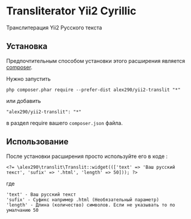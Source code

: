 Transliterator Yii2 Cyrillic
============================
Транслитерация Yii2 Русского текста

Установка
------------

Предпочтительным способом установки этого расширения является [composer](http://getcomposer.org/download/).

Нужно запустить

```
php composer.phar require --prefer-dist alex290/yii2-translit "*"
```

или добавить

```
"alex290/yii2-translit": "*"
```

в раздел require вашего `composer.json` файла.


Использование
-----

После установки расширения просто используйте его в коде :

    <?= \alex290\translit\Translit::widget((['text' => 'Ваш русский текст', 'sufix' => '.html', 'length' => 50])); ?>

где

    'text' - Ваш русский текст
    'sufix' - Суфикс например .html (Необязательный параметр)
    'length' - Длина (количество) символов. Если не указывать то по умалчанию 50 